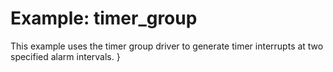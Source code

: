 # Example: timer_group

This example uses the timer group driver to generate timer interrupts at two specified alarm intervals.
}

```
